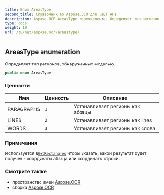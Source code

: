 ```yaml
---
title: Enum AreasType
second_title: Справочник по Aspose.OCR для .NET API
description: Aspose.OCR.AreasType перечисление. Определяет тип регионов обнаруженных моделью.
type: docs
weight: 10
url: /ru/net/aspose.ocr/areastype/
---
```

## AreasType enumeration

Определяет тип регионов, обнаруженных моделью.

```csharp
public enum AreasType
```

### Ценности

| Имя | Ценность | Описание |
| --- | --- | --- |
| PARAGRAPHS | `1` | Устанавливает регионы как абзацы |
| LINES | `2` | Устанавливает регионы как lines |
| WORDS | `3` | Устанавливает регионы как слова |

### Примечания

Используется в[`GetRectangles`](../asposeocr/getrectangles/) чтобы указать, какой результат будет получен - координаты абзаца или координаты строки.

### Смотрите также

* пространство имен [Aspose.OCR](../../aspose.ocr/)
* сборка [Aspose.OCR](../../)


